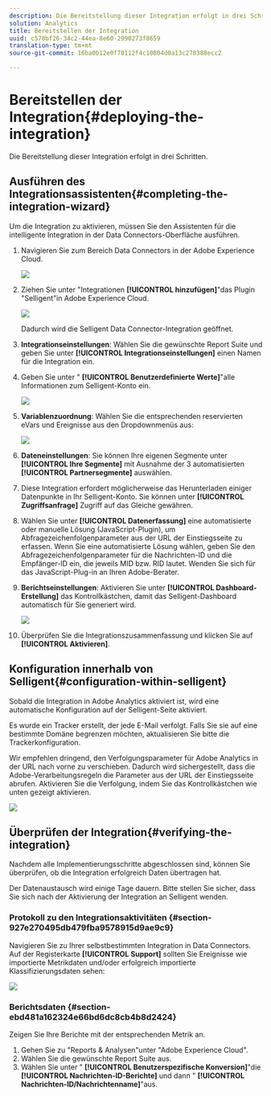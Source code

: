 ```yaml
---
description: Die Bereitstellung dieser Integration erfolgt in drei Schritten.
solution: Analytics
title: Bereitstellen der Integration
uuid: c578bf26-34c2-44ea-8e60-2990273f8659
translation-type: tm+mt
source-git-commit: 16ba0b12e0f70112f4c10804d0a13c278388ecc2

---
```



# Bereitstellen der Integration{#deploying-the-integration}

Die Bereitstellung dieser Integration erfolgt in drei Schritten.

## Ausführen des Integrationsassistenten{#completing-the-integration-wizard}

Um die Integration zu aktivieren, müssen Sie den Assistenten für die intelligente Integration in der Data Connectors-Oberfläche ausführen.

1. Navigieren Sie zum Bereich Data Connectors in der Adobe Experience Cloud.

   ![](assets/selligent-data_connectors.png)

1. Ziehen Sie unter "Integrationen **[!UICONTROL hinzufügen]**"das Plugin "Selligent"in Adobe Experience Cloud.

   ![](assets/selligent-add_integration.png)

   Dadurch wird die Selligent Data Connector-Integration geöffnet.

1. **Integrationseinstellungen**: Wählen Sie die gewünschte Report Suite und geben Sie unter **[!UICONTROL Integrationseinstellungen]** einen Namen für die Integration ein.

1. Geben Sie unter " **[!UICONTROL Benutzerdefinierte Werte]**"alle Informationen zum Selligent-Konto ein.

   ![](assets/selligent-general_settings.png)

1. **Variablenzuordnung**: Wählen Sie die entsprechenden reservierten eVars und Ereignisse aus den Dropdownmenüs aus:

   ![](assets/selligent-variables.png)

1. **Dateneinstellungen**: Sie können Ihre eigenen Segmente unter **[!UICONTROL Ihre Segmente]** mit Ausnahme der 3 automatisierten **[!UICONTROL Partnersegmente]** auswählen.

1. Diese Integration erfordert möglicherweise das Herunterladen einiger Datenpunkte in Ihr Selligent-Konto. Sie können unter **[!UICONTROL Zugriffsanfrage]** Zugriff auf das Gleiche gewähren.
1. Wählen Sie unter **[!UICONTROL Datenerfassung]** eine automatisierte oder manuelle Lösung (JavaScript-Plugin), um Abfragezeichenfolgenparameter aus der URL der Einstiegsseite zu erfassen. Wenn Sie eine automatisierte Lösung wählen, geben Sie den Abfragezeichenfolgenparameter für die Nachrichten-ID und die Empfänger-ID ein, die jeweils MID bzw. RID lautet. Wenden Sie sich für das JavaScript-Plug-in an Ihren Adobe-Berater.
1. **Berichtseinstellungen**: Aktivieren Sie unter **[!UICONTROL Dashboard-Erstellung]** das Kontrollkästchen, damit das Selligent-Dashboard automatisch für Sie generiert wird.

   ![](assets/selligent-report_settings.png)

1. Überprüfen Sie die Integrationszusammenfassung und klicken Sie auf **[!UICONTROL Aktivieren]**.

## Konfiguration innerhalb von Selligent{#configuration-within-selligent}

Sobald die Integration in Adobe Analytics aktiviert ist, wird eine automatische Konfiguration auf der Selligent-Seite aktiviert.

Es wurde ein Tracker erstellt, der jede E-Mail verfolgt. Falls Sie sie auf eine bestimmte Domäne begrenzen möchten, aktualisieren Sie bitte die Trackerkonfiguration.

Wir empfehlen dringend, den Verfolgungsparameter für Adobe Analytics in der URL nach vorne zu verschieben. Dadurch wird sichergestellt, dass die Adobe-Verarbeitungsregeln die Parameter aus der URL der Einstiegsseite abrufen. Aktivieren Sie die Verfolgung, indem Sie das Kontrollkästchen wie unten gezeigt aktivieren.

![](assets/selligent-tracker.png)

## Überprüfen der Integration{#verifying-the-integration}

Nachdem alle Implementierungsschritte abgeschlossen sind, können Sie überprüfen, ob die Integration erfolgreich Daten übertragen hat.

Der Datenaustausch wird einige Tage dauern. Bitte stellen Sie sicher, dass Sie sich nach der Aktivierung der Integration an Selligent wenden.

### Protokoll zu den Integrationsaktivitäten {#section-927e270495db479fba9578915d9ae9c9}

Navigieren Sie zu Ihrer selbstbestimmten Integration in Data Connectors. Auf der Registerkarte **[!UICONTROL Support]** sollten Sie Ereignisse wie importierte Metrikdaten und/oder erfolgreich importierte Klassifizierungsdaten sehen:

![](assets/selligent-verifying.png)

### Berichtsdaten {#section-ebd481a162324e66bd6dc8cb4b8d2424}

Zeigen Sie Ihre Berichte mit der entsprechenden Metrik an.

1. Gehen Sie zu "Reports &amp; Analysen"unter "Adobe Experience Cloud".
1. Wählen Sie die gewünschte Report Suite aus.
1. Wählen Sie unter " **[!UICONTROL Benutzerspezifische Konversion]**"die **[!UICONTROL Nachrichten-ID-Berichte]** und dann " **[!UICONTROL Nachrichten-ID/Nachrichtenname]**"aus.
